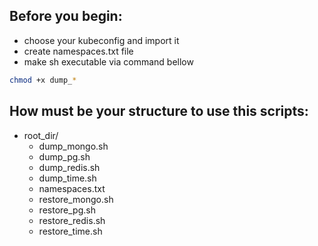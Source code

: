 ## Before you begin:
- choose your kubeconfig and import it
- create namespaces.txt file
- make sh executable via command bellow
```bash 
chmod +x dump_* 
```

## How must be your structure to use this scripts:

- root_dir/
  - dump_mongo.sh
  - dump_pg.sh
  - dump_redis.sh
  - dump_time.sh
  - namespaces.txt
  - restore_mongo.sh
  - restore_pg.sh
  - restore_redis.sh
  - restore_time.sh